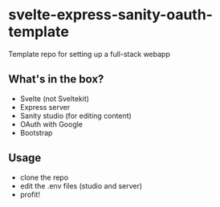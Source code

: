 # svelte-express-sanity-oauth-template

Template repo for setting up a full-stack webapp

## What's in the box?

- Svelte (not Sveltekit)
- Express server
- Sanity studio (for editing content)
- OAuth with Google
- Bootstrap

## Usage

- clone the repo
- edit the .env files (studio and server)
- profit!
